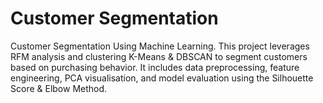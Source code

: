 # Customer Segmentation
Customer Segmentation Using Machine Learning. This project leverages RFM analysis and clustering K-Means &amp; DBSCAN to segment customers based on purchasing behavior. It includes data preprocessing, feature engineering, PCA visualisation, and model evaluation using the Silhouette Score &amp; Elbow Method. 
